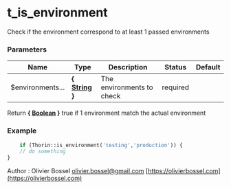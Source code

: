 # t_is_environment

Check if the environment correspond to at least 1 passed environments


### Parameters
Name  |  Type  |  Description  |  Status  |  Default
------------  |  ------------  |  ------------  |  ------------  |  ------------
$environments...  |  **{ [String](http://php.net/manual/en/language.types.string.php) }**  |  The environments to check  |  required  |

Return **{ [Boolean](http://php.net/manual/en/language.types.boolean.php) }** true if 1 environment match the actual environment

### Example
```php
	if (Thorin::is_environment('testing','production')) {
    // do something
}
```
Author : Olivier Bossel [olivier.bossel@gmail.com](mailto:olivier.bossel@gmail.com) [https://olivierbossel.com](https://olivierbossel.com)